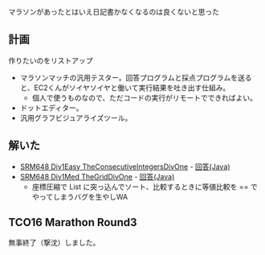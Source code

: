 マラソンがあったとはいえ日記書かなくなるのは良くないと思った

## 計画

作りたいのをリストアップ

* マラソンマッチの汎用テスター。回答プログラムと採点プログラムを送ると、EC2くんがソイヤソイヤと働いて実行結果を吐き出す仕組み。
  * 個人で使うものなので、ただコードの実行がリモートでできればよい。
* ドットエディター。
* 汎用グラフビジュアライズツール。

## 解いた

* [SRM648 Div1Easy TheConsecutiveIntegersDivOne](https://community.topcoder.com/stat?c=problem_statement&pm=13625&rd=16278) - [回答(Java)](https://github.com/hamadu/competitive/blob/master/topcoder/srm6xx/srm646/div1/TheConsecutiveIntegersDivOne.java)
* [SRM648 Div1Med TheGridDivOne](https://community.topcoder.com/stat?c=problem_statement&pm=13627&rd=16278) - [回答(Java)](https://github.com/hamadu/competitive/blob/master/topcoder/srm6xx/srm646/div1/TheGridDivOne.java)
  * 座標圧縮で List<Long> に突っ込んでソート、比較するときに等値比較を == でやってしまうバグを生やしWA

## TCO16 Marathon Round3

無事終了（撃沈）しました。
